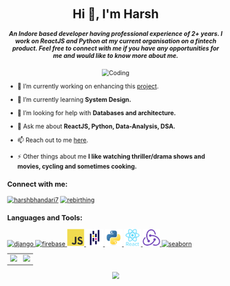 <h1 align="center">Hi 👋, I'm Harsh</h1>
<h5 align="center">An Indore based developer having professional experience of 2+ years. I work on ReactJS and Python at my current organisation on a fintech product. Feel free to connect with me if you have any opportunities for me and would like to know more about me.</h5>

<p align="center"> <img alt="Coding" width="500" src="https://cdn.dribbble.com/users/1162077/screenshots/5403918/media/d5dccb5d5818cba2c8fa0cb15fb578b3.gif" /> </p>

- 🔭 I’m currently working on enhancing this [project](https://github.com/harshbhandari7/scrapped-mf-details).

- 🌱 I’m currently learning **System Design.**

- 🤝 I’m looking for help with **Databases and architecture.**

- 💬 Ask me about **ReactJS, Python, Data-Analysis, DSA.**

- 📫 Reach out to me [here](mailto:harshbhandari32@gmail.com).

- ⚡ Other things about me **I like watching thriller/drama shows and movies, cycling and sometimes cooking.**

<h3 align="left">Connect with me:</h3>
<p align="left">
<a href="https://linkedin.com/in/harshbhandari7" target="blank"><img align="center" src="https://raw.githubusercontent.com/rahuldkjain/github-profile-readme-generator/master/src/images/icons/Social/linked-in-alt.svg" alt="harshbhandari7" height="30" width="40" /></a>
<a href="https://www.leetcode.com/rebirthing" target="blank"><img align="center" src="https://raw.githubusercontent.com/rahuldkjain/github-profile-readme-generator/master/src/images/icons/Social/leet-code.svg" alt="rebirthing" height="30" width="40" /></a>
</p>

<h3 align="left">Languages and Tools:</h3>
<p align="left"> <a href="https://www.djangoproject.com/" target="_blank" rel="noreferrer"> <img src="https://cdn.worldvectorlogo.com/logos/django.svg" alt="django" width="40" height="40"/> </a> <a href="https://firebase.google.com/" target="_blank" rel="noreferrer"> <img src="https://www.vectorlogo.zone/logos/firebase/firebase-icon.svg" alt="firebase" width="40" height="40"/> </a> <a href="https://developer.mozilla.org/en-US/docs/Web/JavaScript" target="_blank" rel="noreferrer"> <img src="https://raw.githubusercontent.com/devicons/devicon/master/icons/javascript/javascript-original.svg" alt="javascript" width="40" height="40"/> </a> <a href="https://pandas.pydata.org/" target="_blank" rel="noreferrer"> <img src="https://raw.githubusercontent.com/devicons/devicon/2ae2a900d2f041da66e950e4d48052658d850630/icons/pandas/pandas-original.svg" alt="pandas" width="40" height="40"/> </a> <a href="https://www.python.org" target="_blank" rel="noreferrer"> <img src="https://raw.githubusercontent.com/devicons/devicon/master/icons/python/python-original.svg" alt="python" width="40" height="40"/> </a> <a href="https://reactjs.org/" target="_blank" rel="noreferrer"> <img src="https://raw.githubusercontent.com/devicons/devicon/master/icons/react/react-original-wordmark.svg" alt="react" width="40" height="40"/> </a> <a href="https://redux.js.org" target="_blank" rel="noreferrer"> <img src="https://raw.githubusercontent.com/devicons/devicon/master/icons/redux/redux-original.svg" alt="redux" width="40" height="40"/> </a> <a href="https://seaborn.pydata.org/" target="_blank" rel="noreferrer"> <img src="https://seaborn.pydata.org/_images/logo-mark-lightbg.svg" alt="seaborn" width="40" height="40"/> </a> </p>

<table>
<tr>
<td>
<img src="https://github-readme-stats.vercel.app/api?username=harshbhandari7&include_all_commits=true&count_private=true&show_icons=true&line_height=20&theme=midnight-purple"/>
<td><img src="https://github-readme-stats.vercel.app/api/top-langs?username=harshbhandari7&show_icons=true&locale=en&layout=compact&theme=midnight-purple" />
</td>
</tr>
</table>
<p align="center">
<img align="center" src="https://github-readme-streak-stats.herokuapp.com/?user=harshbhandari7&theme=midnight-purple" />
</p>
